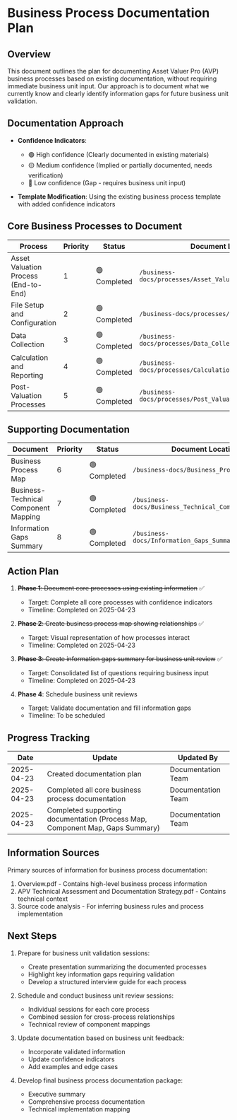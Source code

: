 # Business Process Documentation Plan

## Overview

This document outlines the plan for documenting Asset Valuer Pro (AVP) business processes based on existing documentation, without requiring immediate business unit input. Our approach is to document what we currently know and clearly identify information gaps for future business unit validation.

## Documentation Approach

- **Confidence Indicators**:
  - 🟢 High confidence (Clearly documented in existing materials)
  - 🟡 Medium confidence (Implied or partially documented, needs verification)
  - 🔴 Low confidence (Gap - requires business unit input)

- **Template Modification**: 
  Using the existing business process template with added confidence indicators

## Core Business Processes to Document

| Process | Priority | Status | Document Location |
|---------|----------|--------|-------------------|
| Asset Valuation Process (End-to-End) | 1 | 🟢 Completed | `/business-docs/processes/Asset_Valuation_Process.md` |
| File Setup and Configuration | 2 | 🟢 Completed | `/business-docs/processes/File_Setup_Process.md` | 
| Data Collection | 3 | 🟢 Completed | `/business-docs/processes/Data_Collection_Process.md` |
| Calculation and Reporting | 4 | 🟢 Completed | `/business-docs/processes/Calculation_Reporting_Process.md` |
| Post-Valuation Processes | 5 | 🟢 Completed | `/business-docs/processes/Post_Valuation_Process.md` |

## Supporting Documentation

| Document | Priority | Status | Document Location |
|----------|----------|--------|-------------------|
| Business Process Map | 6 | 🟢 Completed | `/business-docs/Business_Process_Map.md` |
| Business-Technical Component Mapping | 7 | 🟢 Completed | `/business-docs/Business_Technical_Component_Map.md` |
| Information Gaps Summary | 8 | 🟢 Completed | `/business-docs/Information_Gaps_Summary.md` |

## Action Plan

1. ~~**Phase 1**: Document core processes using existing information~~ ✅
   - Target: Complete all core processes with confidence indicators
   - Timeline: Completed on 2025-04-23

2. ~~**Phase 2**: Create business process map showing relationships~~ ✅
   - Target: Visual representation of how processes interact
   - Timeline: Completed on 2025-04-23

3. ~~**Phase 3**: Create information gaps summary for business unit review~~ ✅
   - Target: Consolidated list of questions requiring business input
   - Timeline: Completed on 2025-04-23

4. **Phase 4**: Schedule business unit reviews
   - Target: Validate documentation and fill information gaps
   - Timeline: To be scheduled

## Progress Tracking

| Date | Update | Updated By |
|------|--------|------------|
| 2025-04-23 | Created documentation plan | Documentation Team |
| 2025-04-23 | Completed all core business process documentation | Documentation Team |
| 2025-04-23 | Completed supporting documentation (Process Map, Component Map, Gaps Summary) | Documentation Team |

## Information Sources

Primary sources of information for business process documentation:

1. Overview.pdf - Contains high-level business process information
2. APV Technical Assessment and Documentation Strategy.pdf - Contains technical context
3. Source code analysis - For inferring business rules and process implementation

## Next Steps

1. Prepare for business unit validation sessions:
   - Create presentation summarizing the documented processes
   - Highlight key information gaps requiring validation
   - Develop a structured interview guide for each process

2. Schedule and conduct business unit review sessions:
   - Individual sessions for each core process
   - Combined session for cross-process relationships
   - Technical review of component mappings

3. Update documentation based on business unit feedback:
   - Incorporate validated information
   - Update confidence indicators
   - Add examples and edge cases

4. Develop final business process documentation package:
   - Executive summary
   - Comprehensive process documentation
   - Technical implementation mapping
